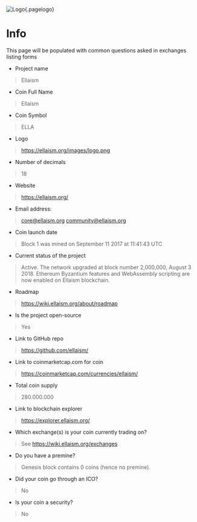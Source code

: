 ![Logo](/uploads/logo.png "Logo"){.pagelogo}
<!-- TITLE: Listing info -->
<!-- SUBTITLE: Ellaism - A stable network with no premine and no dev fees -->

# Info
This page will be populated with common questions asked in exchanges listing forms

* Project name
> Ellaism

* Coin Full Name
> Ellaism

* Coin Symbol
> ELLA

* Logo
> https://ellaism.org/images/logo.png

* Number of decimals
> 18

* Website
> https://ellaism.org/

* Email address:
> core@ellaism.org community@ellaism.org

* Coin launch date
> Block 1 was mined on September 11 2017 at 11:41:43 UTC

* Current status of the project
> Active. The network upgraded at block number 2,000,000, August 3 2018. Ethereum Byzantium features and WebAssembly scripting are now enabled on Ellaism blockchain.

* Roadmap
> https://wiki.ellaism.org/about/roadmap

* Is the project open-source
> Yes

* Link to GitHub repo
> https://github.com/ellaism/

* Link to coinmarketcap.com for coin
> https://coinmarketcap.com/currencies/ellaism/

* Total coin supply
> 280.000.000

* Link to blockchain explorer
> https://explorer.ellaism.org/

* Which exchange(s) is your coin currently trading on?
> See https://wiki.ellaism.org/exchanges

* Do you have a premine?
> Genesis block contains 0 coins (hence no premine).

* Did your coin go through an ICO?
> No

* Is your coin a security?
> No
